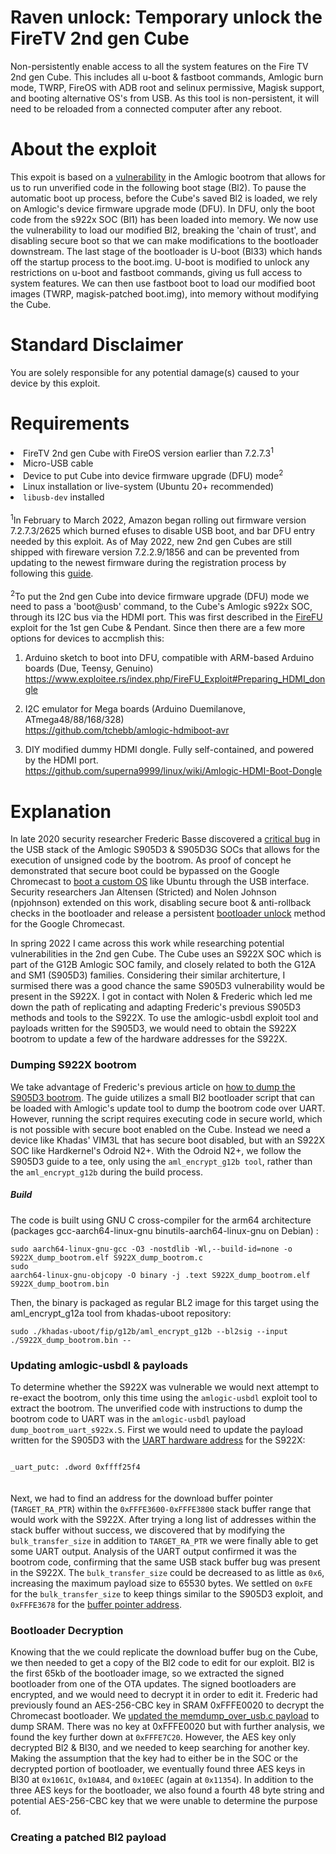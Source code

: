 # Raven unlock: Temporary unlock the FireTV 2nd gen Cube
Non-persistently enable access to all the system features on the Fire TV 2nd gen Cube.  This includes all u-boot & fastboot commands, Amlogic burn mode, TWRP, FireOS with ADB root and selinux permissive, Magisk support, and booting alternative OS's from USB.  As this tool is non-persistent, it will need to be reloaded from a connected computer after any reboot.

# About the exploit
This expoit is based on a <a href="https://fredericb.info/2021/02/amlogic-usbdl-unsigned-code-loader-for-amlogic-bootrom.html"> vulnerability</a>  in the Amlogic bootrom that allows for us to run unverified code in the following boot stage (Bl2).  To pause the automatic boot up process, before the Cube's saved Bl2 is loaded, we rely on Amlogic's device firmware upgrade mode (DFU).  In DFU, only the boot code from the s922x SOC (Bl1) has been loaded into memory.  We now use the vulnerability to load our modified Bl2, breaking the 'chain of trust', and disabling secure boot so that we can make modifications to the bootloader downstream.  The last stage of the bootloader is U-boot  (Bl33) which hands off the startup process to the boot.img.  U-boot is modified to unlock any restrictions on u-boot and fastboot commands, giving us full access to system features. We can then use fastboot boot to load our modified boot images (TWRP, magisk-patched boot.img), into memory without modifying the Cube.

# Standard Disclaimer
You are solely responsible for any potential damage(s) caused to your device by this exploit.

# Requirements
<li>FireTV 2nd gen Cube with FireOS version earlier than 7.2.7.3<sup>1</sup></li>
<li>Micro-USB cable</li>
<li>Device to put Cube into device firmware upgrade (DFU) mode<sup>2</sup></li>
<li>Linux installation or live-system (Ubuntu 20+ recommended)</li>
<li><code>libusb-dev</code> installed</li>

<br>  
<sup>1</sup>In February to March 2022, Amazon began rolling out firmware version 7.2.7.3/2625 which burned efuses to disable USB boot, and bar DFU entry needed by this exploit.  As of May 2022, new 2nd gen Cubes are still shipped with fireware version 7.2.2.9/1856 and can be prevented from updating to the newest firmware during the registration process by following this <a href="https://www.aftvnews.com/how-to-skip-software-updates-during-initial-setup-or-factory-reset-on-a-fire-tv-firestick-or-fire-tv-cube/">guide</a>.<br><br>
<sup>2</sup>To put the 2nd gen Cube into device firmware upgrade (DFU) mode we need to pass a 'boot@usb' command, to the Cube's Amlogic s922x SOC, through its I2C bus via the HDMI port.  This was first described in the <a href="https://blog.exploitee.rs/2018/rooting-the-firetv-cube-and-pendant-with-firefu">FireFU</a> exploit for the 1st gen Cube & Pendant.  Since then there are a few more options for devices to accmplish this: 

1) Arduino sketch to boot into DFU, compatible with ARM-based Arduino boards (Due, Teensy, Genuino)<br>
https://www.exploitee.rs/index.php/FireFU_Exploit#Preparing_HDMI_dongle

2) I2C emulator for Mega boards (Arduino Duemilanove, ATmega48/88/168/328)<br>
https://github.com/tchebb/amlogic-hdmiboot-avr

3) DIY modified dummy HDMI dongle. Fully self-contained, and powered by the HDMI port.<br>
https://github.com/superna9999/linux/wiki/Amlogic-HDMI-Boot-Dongle<br>

# Explanation
In late 2020 security researcher Frederic Basse discovered a <a href="https://fredericb.info/2021/02/amlogic-usbdl-unsigned-code-loader-for-amlogic-bootrom.html">critical bug</a> in the USB stack of the Amlogic S905D3 & S905D3G SOCs that allows for the execution of unsigned code by the bootrom.  As proof of concept he demonstrated that secure boot could be bypassed on the Google Chromecast to <a href="https://fredericb.info/2021/11/booting-ubuntu-on-google-chromecast-with-google-tv.html">boot a custom OS</a> like Ubuntu through the USB interface.  Security researchers Jan Altensen (Stricted) and Nolen Johnson (npjohnson) extended on this work, disabling secure boot & anti-rollback checks in the bootloader and release a persistent <a href="https://github.com/npjohnson/sabrina-unlock">bootloader unlock</a> method for the Google Chromecast.<br>

In spring 2022 I came across this work while researching potential vulnerabilities in the 2nd gen Cube.  The Cube uses an S922X SOC which is part of the G12B Amlogic SOC family, and closely related to both the G12A and SM1 (S905D3) families.  Considering their similar architerture, I surmised there was a good chance the same S905D3 vulnerability would be present in the S922X.  I got in contact with Nolen & Frederic which led me down the path of replicating and adapting Frederic's previous S905D3 methods and tools to the S922X.  To use the amlogic-usbdl exploit tool and payloads written for the S905D3, we would need to obtain the S922X bootrom to update a few of the hardware addresses for the S922X.

### Dumping S922X bootrom
We take advantage of Frederic's previous article on <a href="https://fredericb.info/2021/02/dump-amlogic-s905d3-bootrom-from-khadas-vim3l-board.html">how to dump the S905D3 bootrom</a>.  The guide utilizes a small Bl2 bootloader script that can be loaded with Amlogic's update tool to dump the bootrom code over UART.  However, running the script requires executing code in secure world, which is not possible with secure boot enabled on the Cube. Instead we need a device like Khadas' VIM3L that has secure boot disabled, but with an S922X SOC like Hardkernel's Odroid N2+. With the Odroid N2+, we follow the S905D3 guide to a tee, only using the <code>aml_encrypt_g12b tool</code>, rather than the <code>aml_encrypt_g12b</code> during the build process.  

##### Build
The code is built using GNU C cross-compiler for the arm64 architecture (packages gcc-aarch64-linux-gnu binutils-aarch64-linux-gnu on Debian) :

<code>sudo aarch64-linux-gnu-gcc -O3 -nostdlib -Wl,--build-id=none -o S922X_dump_bootrom.elf S922X_dump_bootrom.c</code><br>
<code>sudo aarch64-linux-gnu-objcopy -O binary -j .text S922X_dump_bootrom.elf S922X_dump_bootrom.bin</code>

Then, the binary is packaged as regular BL2 image for this target using the aml_encrypt_g12a tool from khadas-uboot repository:

<code>sudo ./khadas-uboot/fip/g12b/aml_encrypt_g12b --bl2sig --input ./S922X_dump_bootrom.bin --</code>

### Updating amlogic-usbdl & payloads
To determine whether the S922X was vulnerable we would next attempt to re-exact the bootrom, only this time using the <code>amlogic-usbdl</code> exploit tool to extract the bootrom.  The unverified code with instructions to dump the bootrom code to UART was in the <code>amlogic-usbdl</code> payload <code>dump_bootrom_uart_s922x.S</code>. First we would need to update the payload written for the S905D3 with the <a href="https://github.com/Pro-me3us/amlogic-usbdl_S922X/commit/49b360360888de96e81e1dfe206e0864e91d4000">UART hardware address</a> for the S922X:

<code>
_uart_putc: .dword 0xffff25f4
</code>
<br><br>
Next, we had to find an address for the download buffer pointer (<code>TARGET_RA_PTR</code>) within the <code>0xFFFE3600-0xFFFE3800</code> stack buffer range that would work with the S922X.  After trying a long list of addresses within the stack buffer without success, we discovered that by modifying the <code>bulk_transfer_size</code> in addition to <code>TARGET_RA_PTR</code> we were finally able to get some UART output.  Analysis of the UART output confirmed it was the bootrom code, confirming that the same USB stack buffer bug was present in the S922X.  The <code>bulk_transfer_size</code> could be decreased to as little as <code>0x6</code>, increasing the maximum payload size to 65530 bytes. We settled on <code>0xFE</code> for the <code>bulk_transfer_size</code> to keep things similar to the S905D3 exploit, and <code>0xFFFE3678</code> for the <a href="https://github.com/Pro-me3us/amlogic-usbdl_S922X/commit/20d7b89d16360266f7cb182eac709ddd0724dd8f">buffer pointer address</a>.

### Bootloader Decryption
Knowing that the we could replicate the download buffer bug on the Cube, we then needed to get a copy of the Bl2 code to edit for our exploit.  Bl2 is the first 65kb of the bootloader image, so we extracted the signed bootloader from one of the OTA updates.  The signed bootloaders are encrypted, and we would need to decrypt it in order to edit it.  Frederic had previously found an AES-256-CBC key in SRAM 0xFFFE0020 to decrypt the Chromecast bootloader.  We <a href="https://github.com/Pro-me3us/amlogic-usbdl_S922X/commit/c23b81543c10eb7627b099f5b4767f037a18b8c8">updated the memdump_over_usb.c payload</a> to dump SRAM.  There was no key at 0xFFFE0020 but with further analysis, we found the key further down at <code>0xFFFE7C20</code>.  However, the AES key only decrypted Bl2 & Bl30, and we needed to keep searching for another key.  Making the assumption that the key had to either be in the SOC or the decrypted portion of bootloader, we eventually found three AES keys in Bl30 at <code>0x1061C</code>, <code>0x10A84</code>, and <code>0x10EEC</code> (again at <code>0x11354</code>).  In addition to the three AES keys for the bootloader, we also found a fourth 48 byte string and potential AES-256-CBC key that we were unable to determine the purpose of.

### Creating a patched Bl2 payload








